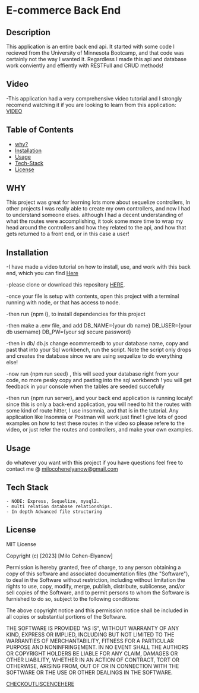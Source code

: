 # E-commerce Back End

## Description

  This application is an entire back end api. It started with some code I recieved from the University of Minnesota Bootcamp, and that code was certainly not the way I wanted it. Regardless I made this api and database work conviently and effiently with RESTFull and CRUD methods! 

## Video

  -This application had a very comprehensive video tutorial and I strongly recomend watching it if you are looking to learn from this application: [VIDEO](https://drive.google.com/file/d/12tDyHruIH_I1TsqLQR-rZwkF3NT5palg/view?usp=sharing)

## Table of Contents

- [why?](#why)
- [Installation](#installation)
- [Usage](#usage)
- [Tech-Stack](#tech-stack)
- [License](#license)

## WHY

  This project was great for learning lots more about sequelize controllers, In other projects I was really able to create my own controllers, and now I had to understand someone elses. although I had a decent understanding of what the routes were accomplishing, it took some more time to wrap my head around the controllers and how they related to the api, and how that gets returned to a front end, or in this case a user!

## Installation

  -I have made a video tutorial on how to install, use, and work with this back end, which you can find
   [Here](https://drive.google.com/file/d/12tDyHruIH_I1TsqLQR-rZwkF3NT5palg/view?usp=sharing)

  -please clone or download this repository [HERE](https://github.com/MiloCohenElyanow/ORM-E_Commerce).

  -once your file is setup with contents, open this project with a terminal running with node, or that has access to node.

  -then run {npm i}, to install dependencies for this project
  
  -then make a .env file, and add
  DB_NAME={your db name}
  DB_USER={your db username}
  DB_PW={your sql secure password}

  -then in db/ db.js change ecommercedb to your database name, copy and past that into your Sql workbench, run the script. Note the script only drops and creates the database since we are using sequelize to do everything else!

  -now run {npm run seed} , this will seed your database right from your code, no more pesky copy and pasting into the sql workbench ! you will get feedback in your console when the tables are seeded succefully

  -then run {npm run server}, and your back end application is running localy! since this is only a back-end application, you will need to hit the routes with some kind of route hitter, I use insomnia, and that is in the tutorial. Any application like Insomnia or Postman will work just fine! I give lots of good examples on how to test these routes in the video so please refere to the video, or just refer the routes and controllers, and make your own examples.

## Usage

  do whatever you want with this project if you have questions feel free to contact me @ milocohenelyanow@gmail.com

## Tech Stack

    - NODE: Express, Sequelize, mysql2.
    - multi relation database relationships.
    - In depth Advanced file structuring

## License

  MIT License

Copyright (c) [2023] [Milo Cohen-Elyanow]

Permission is hereby granted, free of charge, to any person obtaining a copy
of this software and associated documentation files (the "Software"), to deal
in the Software without restriction, including without limitation the rights
to use, copy, modify, merge, publish, distribute, sublicense, and/or sell
copies of the Software, and to permit persons to whom the Software is
furnished to do so, subject to the following conditions:

The above copyright notice and this permission notice shall be included in all
copies or substantial portions of the Software.

THE SOFTWARE IS PROVIDED "AS IS", WITHOUT WARRANTY OF ANY KIND, EXPRESS OR
IMPLIED, INCLUDING BUT NOT LIMITED TO THE WARRANTIES OF MERCHANTABILITY,
FITNESS FOR A PARTICULAR PURPOSE AND NONINFRINGEMENT. IN NO EVENT SHALL THE
AUTHORS OR COPYRIGHT HOLDERS BE LIABLE FOR ANY CLAIM, DAMAGES OR OTHER
LIABILITY, WHETHER IN AN ACTION OF CONTRACT, TORT OR OTHERWISE, ARISING FROM,
OUT OF OR IN CONNECTION WITH THE SOFTWARE OR THE USE OR OTHER DEALINGS IN THE
SOFTWARE.

[CHECKOUTLISCENCEHERE](https://choosealicense.com/licenses/mit/)